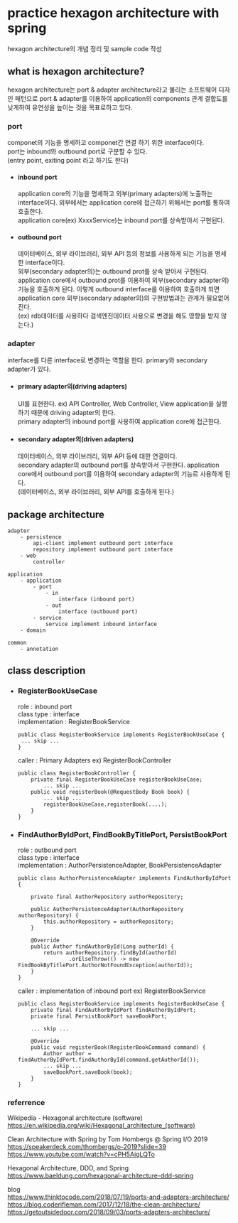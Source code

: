 # practice hexagon architecture with spring
hexagon architecture의 개념 정리 및 sample code 작성

## what is hexagon architecture?
hexagon architecture는 port & adapter architecture라고 불리는 소프트웨어 디자인 패턴으로 port & adapter를 이용하여 application의 components 관계 결합도를 낮게하여 유연성을 높이는 것을 목표로하고 있다. 

### port
componet의 기능을 명세하고 componet간 연결 하기 위한 interface이다.   
port는 inbound와 outbound port로 구분할 수 있다.    
(entry point, exiting point 라고 하기도 한다)   

- #### inbound port   
   application core의 기능을 명세하고 외부(primary adapters)에 노출하는 interface이다. 외부에서는 application core에 접근하기 위해서는 port를 통하여 호출한다.   
   application core(ex) XxxxService)는 inbound port를 상속받아서 구현된다.   

- #### outbound port  
   데이터베이스, 외부 라이브러리, 외부 API 등의 정보를 사용하게 되는 기능을 명세한 interface이다.    
   외부(secondary adapter의)는 outbound prot를 상속 받아서 구현된다.   
   application core에서 outbound prot를 이용하여 외부(secondary adapter의)기능을 호출하게 된다. 이렇게 outbound interface를 이용하여 호출하게 되면 application core 외부(secondary adapter의)의 구현방법과는 관계가 필요없어진다.   
   (ex) rdb데이터를 사용하다 검색엔진데이터 사용으로 변경을 해도 영향을 받지 않는다.)   

### adapter
interface를 다른 interface로 변경하는 역할을 한다. primary와 secondary adapter가 있다.

- #### primary adapter의(driving adapters)
   UI를 표현한다. ex) API Controller, Web Controller, View 
   application을 실행하기 때문에 driving adapter의 한다.   
   primary adapter의 inbound port를 사용하여 application core에 접근한다.

- #### secondary adapter의(driven adapters)
   데이터베이스, 외부 라이브러리, 외부 API 등에 대한 연결이다.   
   secondary adapter의 outbound port를 상속받아서 구현한다.
   application core에서 outbound port를 이용하여 secondary adapter의 기능르 사용하게 된다.   
   (데이터베이스, 외부 라이브러리, 외부 API를 호출하게 된다.)
   

## package architecture
```
adapter   
    - persistence   
        api-client implement outbound port interface
        repository implement outbound port interface
    - web
        controller

application
    - application
        - port
            - in
                interface (inbound port)
            - out
                interface (outbound port)
        - service
            service implement inbound interface
    - domain

common
    - annotation
```

## class description

- ### RegisterBookUseCase
   role : inbound port   
   class type : interface   
   implementation : RegisterBookService   
   ```
   public class RegisterBookService implements RegisterBookUseCase {
    ... skip ...
   }
   ```
   caller : Primary Adapters ex) RegisterBookController   
   ```
   public class RegisterBookController {
       private final RegisterBookUseCase registerBookUseCase;
           ... skip ...
       public void registerBook(@RequestBody Book book) {
           ... skip ...
           registerBookUseCase.registerBook(....);
       }
   }
   ```

- ### FindAuthorByIdPort, FindBookByTitlePort, PersistBookPort
   role : outbound port   
   class type : interface   
   implementation : AuthorPersistenceAdapter, BookPersistenceAdapter   
   ```
   public class AuthorPersistenceAdapter implements FindAuthorByIdPort {
   
       private final AuthorRepository authorRepository;
   
       public AuthorPersistenceAdapter(AuthorRepository authorRepository) {
           this.authorRepository = authorRepository;
       }
   
       @Override
       public Author findAuthorById(Long authorId) {
           return authorRepository.findById(authorId)
                   .orElseThrow(() -> new FindBookByTitlePort.AuthorNotFoundException(authorId));
       }
   }
   ```
   caller : implementation of inbound port ex) RegisterBookService   
   ```
   public class RegisterBookService implements RegisterBookUseCase {
       private final FindAuthorByIdPort findAuthorByIdPort;
       private final PersistBookPort saveBookPort;
       
       ... skip ...
       
       @Override
       public void registerBook(RegisterBookCommand command) {
           Author author = findAuthorByIdPort.findAuthorById(command.getAuthorId());
           ... skip ...
           saveBookPort.saveBook(book);
       }
   }
   ```


### referrence   
Wikipedia - Hexagonal architecture (software)   
<https://en.wikipedia.org/wiki/Hexagonal_architecture_(software)>   

Clean Architecture with Spring by Tom Hombergs @ Spring I/O 2019   
<https://speakerdeck.com/thombergs/o-2019?slide=39>   
<https://www.youtube.com/watch?v=cPH5AiqLQTo>   

Hexagonal Architecture, DDD, and Spring      
<https://www.baeldung.com/hexagonal-architecture-ddd-spring>   

blog   
<https://www.thinktocode.com/2018/07/19/ports-and-adapters-architecture/>   
<https://blog.coderifleman.com/2017/12/18/the-clean-architecture/>   
<https://getoutsidedoor.com/2018/09/03/ports-adapters-architecture/>
